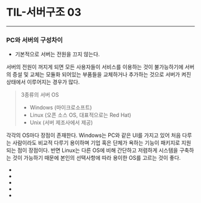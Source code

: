 # TIL-서버구조 03

---

### PC와 서버의 구성차이

- 기본적으로 서버는 전원을 끄지 않는다.

서버의 전원이 꺼지게 되면 모든 사용자들이 서비스를 이용하는 것이 불가능하기에 서버의 증설 및 교체는 모듈화 되어있는 부품들을 교체하거나 추가하는 것으로 서버가 켜진 상태에서 이루어지는 경우가 많다. 

> 3종류의 서버 OS
>
> - Windows (마이크로소프트)
> - Linux (오픈 소스 OS, 대표적으로는 Red Hat)
> - Unix (서버 제조사에서 제공)

각각의 OS마다 장점이 존재한다. Windows는 PC와 같은 UI를 가지고 있어 처음 다루는 사람이라도 비교적 다루기 용이하며 기업 혹은 단체가 욕하는 기능이 패키지로 지원되는 점이 장점이다. 반면 Linux는 다른 OS에 비해 간단하고 저렴하게 시스템을 구축하는 것이 가능하기 때문에 본인의 선택사항에 따라 용이한 OS를 고르는 것이 좋다.

- 
- 
- 
-
-